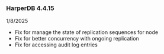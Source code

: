 ### HarperDB 4.4.15
1/8/2025

* Fix for manage the state of replication sequences for node
* Fix for better concurrency with ongoing replication
* Fix for accessing audit log entries